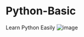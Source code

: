 # Python-Basic
Learn Python Easily 
![image](https://user-images.githubusercontent.com/20369800/78128352-5ebfbe80-7433-11ea-9a0e-d723d935881a.png)
